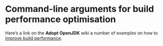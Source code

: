 # Command-line arguments for build performance optimisation

Here’s a link on the **Adopt OpenJDK** wiki a number of examples on how to [improve build performance](https://web.archive.org/web/20170401142248/https://java.net/projects/adoptopenjdk/pages/BuildPerformanceOptimisation).
